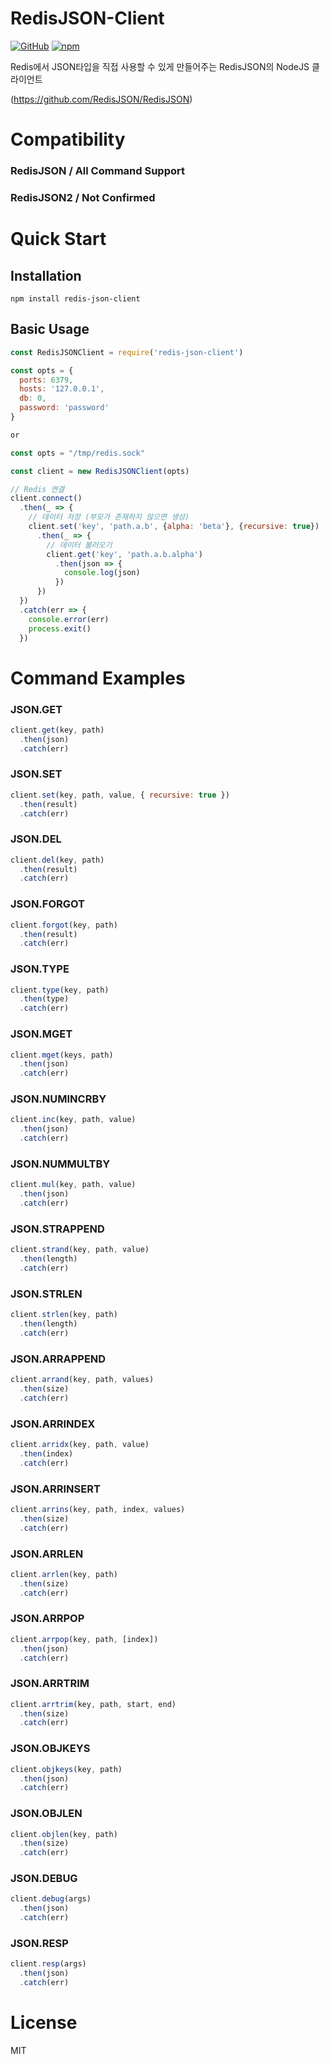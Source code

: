 
# RedisJSON-Client
[![GitHub](https://img.shields.io/github/license/hojin-jeong/redis-json-client)](https://github.com/hojin-jeong/redis-json-client/blob/master/license.md)
[![npm](https://img.shields.io/npm/v/redis-json-client)](https://badge.fury.io/js/redis-json-client)

Redis에서 JSON타입을 직접 사용할 수 있게 만들어주는 RedisJSON의 NodeJS 클라이언트

(https://github.com/RedisJSON/RedisJSON)

# Compatibility

### RedisJSON / All Command Support
### RedisJSON2 / Not Confirmed

# Quick Start

## Installation
```shell
npm install redis-json-client
```

## Basic Usage
```javascript
const RedisJSONClient = require('redis-json-client')

const opts = {
  ports: 6379,
  hosts: '127.0.0.1',
  db: 0,
  password: 'password'
}

or

const opts = "/tmp/redis.sock"

const client = new RedisJSONClient(opts)

// Redis 연결
client.connect()
  .then(_ => {
    // 데이터 저장 (부모가 존재하지 않으면 생성)
    client.set('key', 'path.a.b', {alpha: 'beta'}, {recursive: true})
      .then(_ => {
        // 데이터 불러오기
        client.get('key', 'path.a.b.alpha')
          .then(json => {
            console.log(json)
          })      
      })  
  })
  .catch(err => {
    console.error(err)
    process.exit()  
  })
```

# Command Examples

### JSON.GET
```javascript
client.get(key, path)
  .then(json)
  .catch(err)
```
### JSON.SET
```javascript
client.set(key, path, value, { recursive: true })
  .then(result)
  .catch(err)
```
### JSON.DEL
```javascript
client.del(key, path)
  .then(result)
  .catch(err)
```
### JSON.FORGOT
```javascript
client.forgot(key, path)
  .then(result)
  .catch(err)
```
### JSON.TYPE
```javascript
client.type(key, path)
  .then(type)
  .catch(err)
```
### JSON.MGET
```javascript
client.mget(keys, path)
  .then(json)
  .catch(err)
```
### JSON.NUMINCRBY
```javascript
client.inc(key, path, value)
  .then(json)
  .catch(err)
```
### JSON.NUMMULTBY
```javascript
client.mul(key, path, value)
  .then(json)
  .catch(err)
```
### JSON.STRAPPEND
```javascript
client.strand(key, path, value)
  .then(length)
  .catch(err)
```
### JSON.STRLEN
```javascript
client.strlen(key, path)
  .then(length)
  .catch(err)
```
### JSON.ARRAPPEND
```javascript
client.arrand(key, path, values)
  .then(size)
  .catch(err)
```
### JSON.ARRINDEX
```javascript
client.arridx(key, path, value)
  .then(index)
  .catch(err)
```
### JSON.ARRINSERT
```javascript
client.arrins(key, path, index, values)
  .then(size)
  .catch(err)
```
### JSON.ARRLEN
```javascript
client.arrlen(key, path)
  .then(size)
  .catch(err)
```
### JSON.ARRPOP
```javascript
client.arrpop(key, path, [index])
  .then(json)
  .catch(err)
```
### JSON.ARRTRIM
```javascript
client.arrtrim(key, path, start, end)
  .then(size)
  .catch(err)
```
### JSON.OBJKEYS
```javascript
client.objkeys(key, path)
  .then(json)
  .catch(err)
```
### JSON.OBJLEN
```javascript
client.objlen(key, path)
  .then(size)
  .catch(err)
```
### JSON.DEBUG
```javascript
client.debug(args)
  .then(json)
  .catch(err)
```
### JSON.RESP
```javascript
client.resp(args)
  .then(json)
  .catch(err)
```

# License
MIT